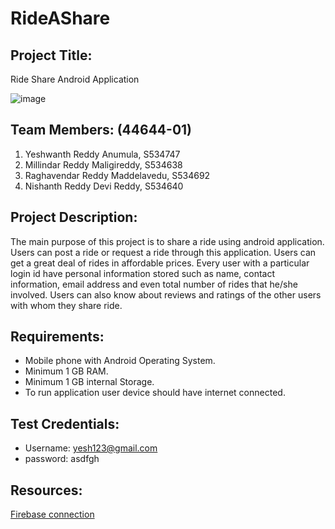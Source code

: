 # RideAShare
## Project Title:
Ride Share Android Application


![image](https://user-images.githubusercontent.com/46684432/68987424-9c5adc80-07ef-11ea-8e59-87186725a18c.png)
## Team Members: (44644-01)
1.	Yeshwanth Reddy Anumula, S534747
1.	Millindar Reddy Maligireddy, S534638
1.	Raghavendar Reddy Maddelavedu, S534692
1.	Nishanth Reddy Devi Reddy, S534640
## Project Description:
The main purpose of this project is to share a ride using android application. Users can post a ride or request a ride through this application. Users can get a great deal of rides in affordable prices. Every user with a particular login id have personal information stored such as name, contact information, email address and even total number of rides that he/she involved. Users can also know about reviews and ratings of the other users with whom they share ride.
## Requirements:
- Mobile phone with Android Operating System.
- Minimum 1 GB RAM.
- Minimum 1 GB internal Storage.
- To run application user device should have internet connected.
## Test Credentials:
- Username: yesh123@gmail.com
- password: asdfgh
## Resources:
[Firebase connection](https://www.youtube.com/watch?v=V0ZrnL-i77Q)
